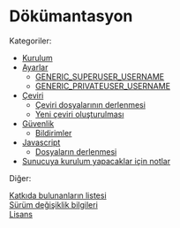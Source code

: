 # Dökümantasyon
Kategoriler:
* [Kurulum](installation.md)
* [Ayarlar](settings.md)
    * [GENERIC_SUPERUSER_USERNAME](settings.md#generic_superuser_username)
    * [GENERIC_PRIVATEUSER_USERNAME](settings.md#generic_privateuser_username)
* [Çeviri](translation.md)
    * [Çeviri dosyalarının derlenmesi](translation.md#çeviri-dosyalarının-derlenmesi)
    * [Yeni çeviri oluşturulması](translation.md#yeni-çeviri-oluşturulması)
* [Güvenlik](security.md)
    * [Bildirimler](security.md#bildirimler)
* [Javascript](javascript.md)
    * [Dosyaların derlenmesi](javascript.md#dosyaların-derlenmesi)
* [Sunucuya kurulum yapacaklar için notlar](deployment.md)


Diğer:

[Katkıda bulunanların listesi](/CONTRIBUTORS)\
[Sürüm değişiklik bilgileri](/CHANGELOG)\
[Lisans](/LICENSE)
